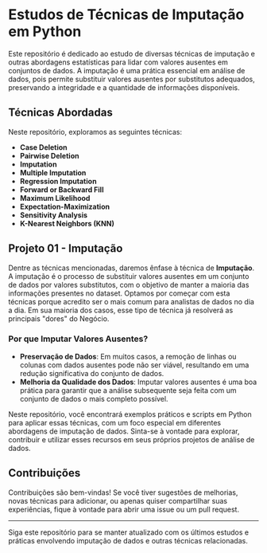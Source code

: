 # Estudos de Técnicas de Imputação em Python

Este repositório é dedicado ao estudo de diversas técnicas de imputação e outras abordagens estatísticas para lidar com valores ausentes em conjuntos de dados. A imputação é uma prática essencial em análise de dados, pois permite substituir valores ausentes por substitutos adequados, preservando a integridade e a quantidade de informações disponíveis.

## Técnicas Abordadas

Neste repositório, exploramos as seguintes técnicas:

- **Case Deletion**
- **Pairwise Deletion**
- **Imputation**
- **Multiple Imputation**
- **Regression Imputation**
- **Forward or Backward Fill**
- **Maximum Likelihood**
- **Expectation-Maximization**
- **Sensitivity Analysis**
- **K-Nearest Neighbors (KNN)**

## Projeto 01 - Imputação

Dentre as técnicas mencionadas, daremos ênfase à técnica de **Imputação**. A imputação é o processo de substituir valores ausentes em um conjunto de dados por valores substitutos, com o objetivo de manter a maioria das informações presentes no dataset. Optamos por começar com esta técnicas porque acredito ser o mais comum para analistas de dados no dia a dia. Em sua maioria dos casos, esse tipo de técnica já resolverá as principais "dores" do Negócio.

### Por que Imputar Valores Ausentes?

- **Preservação de Dados**: Em muitos casos, a remoção de linhas ou colunas com dados ausentes pode não ser viável, resultando em uma redução significativa do conjunto de dados.
- **Melhoria da Qualidade dos Dados**: Imputar valores ausentes é uma boa prática para garantir que a análise subsequente seja feita com um conjunto de dados o mais completo possível.

Neste repositório, você encontrará exemplos práticos e scripts em Python para aplicar essas técnicas, com um foco especial em diferentes abordagens de imputação de dados. Sinta-se à vontade para explorar, contribuir e utilizar esses recursos em seus próprios projetos de análise de dados.

## Contribuições

Contribuições são bem-vindas! Se você tiver sugestões de melhorias, novas técnicas para adicionar, ou apenas quiser compartilhar suas experiências, fique à vontade para abrir uma issue ou um pull request.

---

Siga este repositório para se manter atualizado com os últimos estudos e práticas envolvendo imputação de dados e outras técnicas relacionadas.


